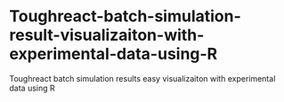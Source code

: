 # Toughreact-batch-simulation-result-visualizaiton-with-experimental-data-using-R
Toughreact batch simulation results easy  visualizaiton with experimental data using R
